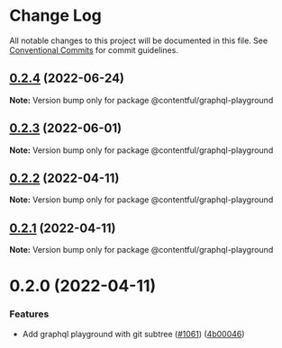 # Change Log

All notable changes to this project will be documented in this file.
See [Conventional Commits](https://conventionalcommits.org) for commit guidelines.

## [0.2.4](https://github.com/contentful/apps/compare/@contentful/graphql-playground@0.2.3...@contentful/graphql-playground@0.2.4) (2022-06-24)

**Note:** Version bump only for package @contentful/graphql-playground





## [0.2.3](https://github.com/contentful/apps/compare/@contentful/graphql-playground@0.2.2...@contentful/graphql-playground@0.2.3) (2022-06-01)

**Note:** Version bump only for package @contentful/graphql-playground





## [0.2.2](https://github.com/contentful/apps/compare/@contentful/graphql-playground@0.2.1...@contentful/graphql-playground@0.2.2) (2022-04-11)

**Note:** Version bump only for package @contentful/graphql-playground





## [0.2.1](https://github.com/contentful/apps/compare/@contentful/graphql-playground@0.2.0...@contentful/graphql-playground@0.2.1) (2022-04-11)

**Note:** Version bump only for package @contentful/graphql-playground





# 0.2.0 (2022-04-11)


### Features

* Add graphql playground with git subtree ([#1061](https://github.com/contentful/apps/issues/1061)) ([4b00046](https://github.com/contentful/apps/commit/4b00046216414d5ba8c9737292725160be046007))
